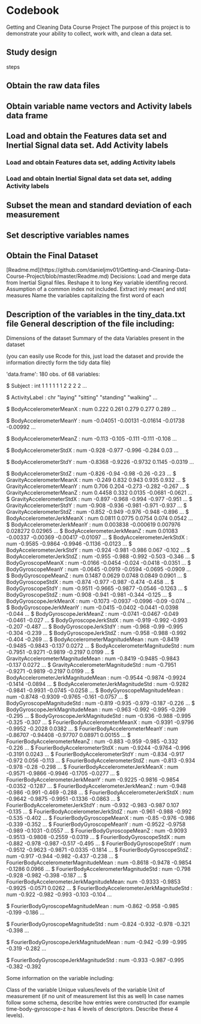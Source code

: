 # Codebook
Getting and Cleaning Data Course Project
The purpose of this project is to demonstrate your ability to collect, work with, and clean a data set.


## Study design
steps
<h2>Obtain the raw data files</h2>

<h2>Obtain variable name vectors and Activity labels data frame</h2>
<h2>Load and obtain the Features data set and Inertial Signal data set. Add Activity labels</h2>
<h3>Load and obtain Features data set, adding Activity labels</h3>
<h3>Load and obtain Inertial Signal data set data set, adding Activity labels</h3>
<h2>Subset the mean and standard deviation of each measurement</h2>
<h2>Set descriptive variables names</h2>
<h2>Obtain the Final Dataset</h2>
[Readme.md](https://github.com/danieljmv01/Getting-and-Cleaning-Data-Course-Project/blob/master/Readme.md)
Decisions:
Load and merge data from Inertial Signal files. Reshape it to long
Key variable identifing record. Assumption of a common index not included.
Extract inly mean( and std( measures
Name the variables capitalizing the first word of each 



## Description of the variables in the tiny_data.txt file General description of the file including:

   Dimensions of the dataset
    Summary of the data
    Variables present in the dataset

(you can easily use Rcode for this, just load the dataset and provide the information directly form the tidy data file)

'data.frame':	180 obs. of  68 variables:

 $ Subject                                  : int  1 1 1 1 1 1 2 2 2 2 ...
 
 $ ActivityLabel                            : chr  "laying" "sitting" "standing" "walking" ...
 
 $ BodyAccelerometerMeanX                   : num  0.222 0.261 0.279 0.277 0.289 ...
 
 $ BodyAccelerometerMeanY                   : num  -0.04051 -0.00131 -0.01614 -0.01738 -0.00992 ...
 
 $ BodyAccelerometerMeanZ                   : num  -0.113 -0.105 -0.111 -0.111 -0.108 ...
 
 $ BodyAccelerometerStdX                    : num  -0.928 -0.977 -0.996 -0.284 0.03 ...
 
 $ BodyAccelerometerStdY                    : num  -0.8368 -0.9226 -0.9732 0.1145 -0.0319 ...
 
 $ BodyAccelerometerStdZ                    : num  -0.826 -0.94 -0.98 -0.26 -0.23 ...
 $ GravityAccelerometerMeanX                : num  -0.249 0.832 0.943 0.935 0.932 ...
 $ GravityAccelerometerMeanY                : num  0.706 0.204 -0.273 -0.282 -0.267 ...
 $ GravityAccelerometerMeanZ                : num  0.4458 0.332 0.0135 -0.0681 -0.0621 ...
 $ GravityAccelerometerStdX                 : num  -0.897 -0.968 -0.994 -0.977 -0.951 ...
 $ GravityAccelerometerStdY                 : num  -0.908 -0.936 -0.981 -0.971 -0.937 ...
 $ GravityAccelerometerStdZ                 : num  -0.852 -0.949 -0.976 -0.948 -0.896 ...
 $ BodyAccelerometerJerkMeanX               : num  0.0811 0.0775 0.0754 0.074 0.0542 ...
 $ BodyAccelerometerJerkMeanY               : num  0.003838 -0.000619 0.007976 0.028272 0.02965 ...
 $ BodyAccelerometerJerkMeanZ               : num  0.01083 -0.00337 -0.00369 -0.00417 -0.01097 ...
 $ BodyAccelerometerJerkStdX                : num  -0.9585 -0.9864 -0.9946 -0.1136 -0.0123 ...
 $ BodyAccelerometerJerkStdY                : num  -0.924 -0.981 -0.986 0.067 -0.102 ...
 $ BodyAccelerometerJerkStdZ                : num  -0.955 -0.988 -0.992 -0.503 -0.346 ...
 $ BodyGyroscopeMeanX                       : num  -0.0166 -0.0454 -0.024 -0.0418 -0.0351 ...
 $ BodyGyroscopeMeanY                       : num  -0.0645 -0.0919 -0.0594 -0.0695 -0.0909 ...
 $ BodyGyroscopeMeanZ                       : num  0.1487 0.0629 0.0748 0.0849 0.0901 ...
 $ BodyGyroscopeStdX                        : num  -0.874 -0.977 -0.987 -0.474 -0.458 ...
 $ BodyGyroscopeStdY                        : num  -0.9511 -0.9665 -0.9877 -0.0546 -0.1263 ...
 $ BodyGyroscopeStdZ                        : num  -0.908 -0.941 -0.981 -0.344 -0.125 ...
 $ BodyGyroscopeJerkMeanX                   : num  -0.1073 -0.0937 -0.0996 -0.09 -0.074 ...
 $ BodyGyroscopeJerkMeanY                   : num  -0.0415 -0.0402 -0.0441 -0.0398 -0.044 ...
 $ BodyGyroscopeJerkMeanZ                   : num  -0.0741 -0.0467 -0.049 -0.0461 -0.027 ...
 $ BodyGyroscopeJerkStdX                    : num  -0.919 -0.992 -0.993 -0.207 -0.487 ...
 $ BodyGyroscopeJerkStdY                    : num  -0.968 -0.99 -0.995 -0.304 -0.239 ...
 $ BodyGyroscopeJerkStdZ                    : num  -0.958 -0.988 -0.992 -0.404 -0.269 ...
 $ BodyAccelerometerMagnitudeMean           : num  -0.8419 -0.9485 -0.9843 -0.137 0.0272 ...
 $ BodyAccelerometerMagnitudeStd            : num  -0.7951 -0.9271 -0.9819 -0.2197 0.0199 ...
 $ GravityAccelerometerMagnitudeMean        : num  -0.8419 -0.9485 -0.9843 -0.137 0.0272 ...
 $ GravityAccelerometerMagnitudeStd         : num  -0.7951 -0.9271 -0.9819 -0.2197 0.0199 ...
 $ BodyAccelerometerJerkMagnitudeMean       : num  -0.9544 -0.9874 -0.9924 -0.1414 -0.0894 ...
 $ BodyAccelerometerJerkMagnitudeStd        : num  -0.9282 -0.9841 -0.9931 -0.0745 -0.0258 ...
 $ BodyGyroscopeMagnitudeMean               : num  -0.8748 -0.9309 -0.9765 -0.161 -0.0757 ...
 $ BodyGyroscopeMagnitudeStd                : num  -0.819 -0.935 -0.979 -0.187 -0.226 ...
 $ BodyGyroscopeJerkMagnitudeMean           : num  -0.963 -0.992 -0.995 -0.299 -0.295 ...
 $ BodyGyroscopeJerkMagnitudeStd            : num  -0.936 -0.988 -0.995 -0.325 -0.307 ...
 $ FourierBodyAccelerometerMeanX            : num  -0.9391 -0.9796 -0.9952 -0.2028 0.0382 ...
 $ FourierBodyAccelerometerMeanY            : num  -0.86707 -0.94408 -0.97707 0.08971 0.00155 ...
 $ FourierBodyAccelerometerMeanZ            : num  -0.883 -0.959 -0.985 -0.332 -0.226 ...
 $ FourierBodyAccelerometerStdX             : num  -0.9244 -0.9764 -0.996 -0.3191 0.0243 ...
 $ FourierBodyAccelerometerStdY             : num  -0.834 -0.917 -0.972 0.056 -0.113 ...
 $ FourierBodyAccelerometerStdZ             : num  -0.813 -0.934 -0.978 -0.28 -0.298 ...
 $ FourierBodyAccelerometerJerkMeanX        : num  -0.9571 -0.9866 -0.9946 -0.1705 -0.0277 ...
 $ FourierBodyAccelerometerJerkMeanY        : num  -0.9225 -0.9816 -0.9854 -0.0352 -0.1287 ...
 $ FourierBodyAccelerometerJerkMeanZ        : num  -0.948 -0.986 -0.991 -0.469 -0.288 ...
 $ FourierBodyAccelerometerJerkStdX         : num  -0.9642 -0.9875 -0.9951 -0.1336 -0.0863 ...
 $ FourierBodyAccelerometerJerkStdY         : num  -0.932 -0.983 -0.987 0.107 -0.135 ...
 $ FourierBodyAccelerometerJerkStdZ         : num  -0.961 -0.988 -0.992 -0.535 -0.402 ...
 $ FourierBodyGyroscopeMeanX                : num  -0.85 -0.976 -0.986 -0.339 -0.352 ...
 $ FourierBodyGyroscopeMeanY                : num  -0.9522 -0.9758 -0.989 -0.1031 -0.0557 ...
 $ FourierBodyGyroscopeMeanZ                : num  -0.9093 -0.9513 -0.9808 -0.2559 -0.0319 ...
 $ FourierBodyGyroscopeStdX                 : num  -0.882 -0.978 -0.987 -0.517 -0.495 ...
 $ FourierBodyGyroscopeStdY                 : num  -0.9512 -0.9623 -0.9871 -0.0335 -0.1814 ...
 $ FourierBodyGyroscopeStdZ                 : num  -0.917 -0.944 -0.982 -0.437 -0.238 ...
 $ FourierBodyAccelerometerMagnitudeMean    : num  -0.8618 -0.9478 -0.9854 -0.1286 0.0966 ...
 $ FourierBodyAccelerometerMagnitudeStd     : num  -0.798 -0.928 -0.982 -0.398 -0.187 ...
 $ FourierBodyAccelerometerJerkMagnitudeMean: num  -0.9333 -0.9853 -0.9925 -0.0571 0.0262 ...
 $ FourierBodyAccelerometerJerkMagnitudeStd : num  -0.922 -0.982 -0.993 -0.103 -0.104 ...
 
 $ FourierBodyGyroscopeMagnitudeMean        : num  -0.862 -0.958 -0.985 -0.199 -0.186 ...
 
 $ FourierBodyGyroscopeMagnitudeStd         : num  -0.824 -0.932 -0.978 -0.321 -0.398 ...
 
 $ FourierBodyGyroscopeJerkMagnitudeMean    : num  -0.942 -0.99 -0.995 -0.319 -0.282 ...
 
 $ FourierBodyGyroscopeJerkMagnitudeStd     : num  -0.933 -0.987 -0.995 -0.382 -0.392

Some information on the variable including:

   Class of the variable
    Unique values/levels of the variable
    Unit of measurement (if no unit of measurement list this as well)
    In case names follow some schema, describe how entries were constructed (for example time-body-gyroscope-z has 4 levels of descriptors. Describe these 4 levels).
